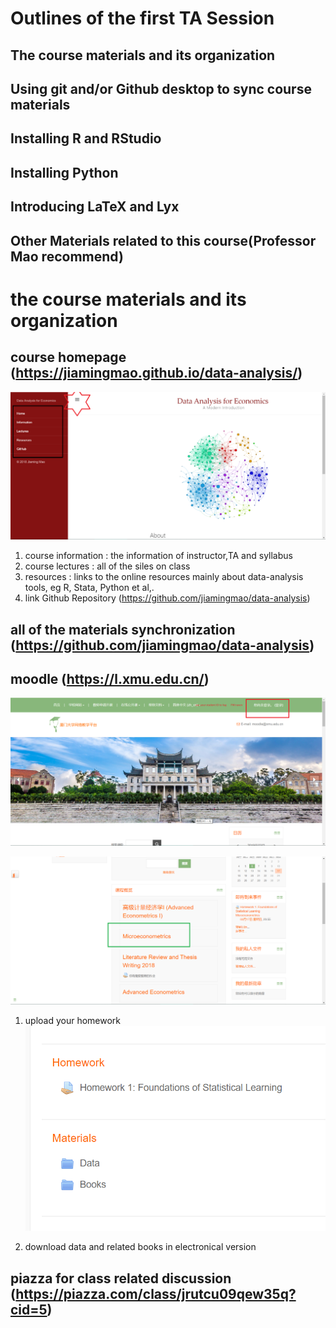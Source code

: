
# Outlines of the first TA Session

## The course materials and its organization
## Using git and/or Github desktop to sync course materials
## Installing R and RStudio
## Installing Python
## Introducing LaTeX and Lyx
## Other Materials related to this course(Professor Mao recommend)


# the course materials and its organization

## course homepage (https://jiamingmao.github.io/data-analysis/)
![course_homepagep](Figures/course_homepage.png)

1. course information : the information of instructor,TA and syllabus
2. course lectures : all of the siles on class
3. resources : links to the online resources mainly about data-analysis tools, eg R, Stata, Python et al,.
4. link Github Repository (https://github.com/jiamingmao/data-analysis)


## all of the materials synchronization  (https://github.com/jiamingmao/data-analysis)


## moodle (https://l.xmu.edu.cn/)
![moodle_home](Figures/moodle_home.png)

![moodle_our](Figures/moodle_our.png)

1. upload your homework
![homework](Figures/homework.png)

2. download data and related books in electronical version


## piazza for class related discussion (https://piazza.com/class/jrutcu09qew35q?cid=5)




